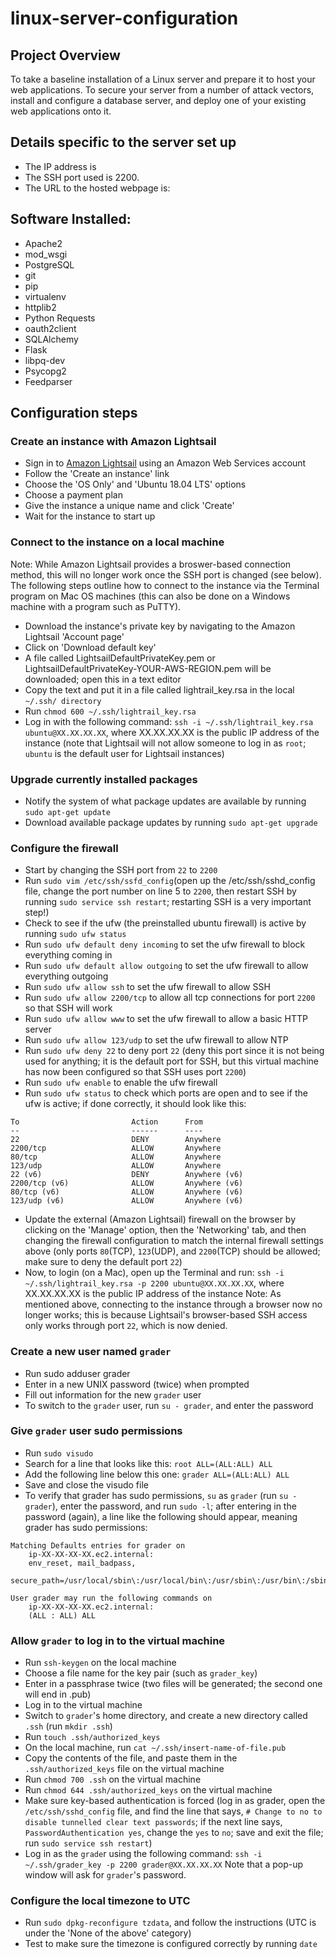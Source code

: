 # linux-server-configuration
## Project Overview
To take a baseline installation of a Linux server and prepare it to host your web applications. To secure your server from a number of attack vectors, install and configure a database server, and deploy one of your existing web applications onto it.
## Details specific to the server set up
* The IP address is 
* The SSH port used is 2200.
* The URL to the hosted webpage is:
## Software Installed:
* Apache2
* mod_wsgi
* PostgreSQL
* git
* pip
* virtualenv
* httplib2
* Python Requests
* oauth2client
* SQLAlchemy
* Flask
* libpq-dev
* Psycopg2
* Feedparser
## Configuration steps
### Create an instance with Amazon Lightsail
* Sign in to [Amazon Lightsail](https://aws.amazon.com/lightsail/) using an Amazon Web Services account
* Follow the 'Create an instance' link
* Choose the 'OS Only' and 'Ubuntu 18.04 LTS' options
* Choose a payment plan
* Give the instance a unique name and click 'Create'
* Wait for the instance to start up
### Connect to the instance on a local machine
Note: While Amazon Lightsail provides a broswer-based connection method, this will no longer work once the SSH port is changed (see below). The following steps outline how to connect to the instance via the Terminal program on Mac OS machines (this can also be done on a Windows machine with a program such as PuTTY).
* Download the instance's private key by navigating to the Amazon Lightsail 'Account page'
* Click on 'Download default key'
* A file called LightsailDefaultPrivateKey.pem or LightsailDefaultPrivateKey-YOUR-AWS-REGION.pem will be downloaded; open this in a text editor
* Copy the text and put it in a file called lightrail_key.rsa in the local ```~/.ssh/ directory```
* Run ```chmod 600 ~/.ssh/lightrail_key.rsa```
* Log in with the following command: ```ssh -i ~/.ssh/lightrail_key.rsa ubuntu@XX.XX.XX.XX```, where XX.XX.XX.XX is the public IP address of the instance (note that Lightsail will not allow someone to log in as ```root```; ```ubuntu``` is the default user for Lightsail instances)
### Upgrade currently installed packages
* Notify the system of what package updates are available by running ```sudo apt-get update```
* Download available package updates by running ```sudo apt-get upgrade```
### Configure the firewall
* Start by changing the SSH port from ```22``` to ```2200``` 
* Run ```sudo vim /etc/ssh/ssfd_config```(open up the /etc/ssh/sshd_config file, change the port number on line 5 to ```2200```, then restart SSH by running ```sudo service ssh restart```; restarting SSH is a very important step!)
* Check to see if the ufw (the preinstalled ubuntu firewall) is active by running ```sudo ufw status```
* Run ```sudo ufw default deny incoming``` to set the ufw firewall to block everything coming in
* Run ```sudo ufw default allow outgoing``` to set the ufw firewall to allow everything outgoing
* Run ```sudo ufw allow ssh``` to set the ufw firewall to allow SSH
* Run ```sudo ufw allow 2200/tcp``` to allow all tcp connections for port ```2200``` so that SSH will work
* Run ```sudo ufw allow www``` to set the ufw firewall to allow a basic HTTP server
* Run ```sudo ufw allow 123/udp``` to set the ufw firewall to allow NTP
* Run ```sudo ufw deny 22``` to deny port ```22``` (deny this port since it is not being used for anything; it is the default port for SSH, but this virtual machine has now been configured so that SSH uses port ```2200```)
* Run ```sudo ufw enable``` to enable the ufw firewall
* Run ```sudo ufw status``` to check which ports are open and to see if the ufw is active; if done correctly, it should look like this:
```
To                         Action      From
--                         ------      ----
22                         DENY        Anywhere
2200/tcp                   ALLOW       Anywhere
80/tcp                     ALLOW       Anywhere
123/udp                    ALLOW       Anywhere
22 (v6)                    DENY        Anywhere (v6)
2200/tcp (v6)              ALLOW       Anywhere (v6)
80/tcp (v6)                ALLOW       Anywhere (v6)
123/udp (v6)               ALLOW       Anywhere (v6)
```
* Update the external (Amazon Lightsail) firewall on the browser by clicking on the 'Manage' option, then the 'Networking' tab, and then changing the firewall configuration to match the internal firewall settings above (only ports ```80```(TCP), ```123```(UDP), and ```2200```(TCP) should be allowed; make sure to deny the default port ```22```)
* Now, to login (on a Mac), open up the Terminal and run:
```ssh -i ~/.ssh/lightrail_key.rsa -p 2200 ubuntu@XX.XX.XX.XX```, where XX.XX.XX.XX is the public IP address of the instance
Note: As mentioned above, connecting to the instance through a browser now no longer works; this is because Lightsail's browser-based SSH access only works through port ```22```, which is now denied.
### Create a new user named ```grader```
* Run sudo adduser grader
* Enter in a new UNIX password (twice) when prompted
* Fill out information for the new ```grader``` user
* To switch to the ```grader``` user, run ```su - grader```, and enter the password
### Give ```grader``` user sudo permissions
* Run ```sudo visudo```
* Search for a line that looks like this:
```root ALL=(ALL:ALL) ALL```
* Add the following line below this one:
```grader ALL=(ALL:ALL) ALL```
* Save and close the visudo file
* To verify that grader has sudo permissions, ```su``` as ```grader``` (run ```su - grader```), enter the password, and run ```sudo -l```; after entering in the password (again), a line like the following should appear, meaning grader has sudo permissions:
```
Matching Defaults entries for grader on
    ip-XX-XX-XX-XX.ec2.internal:
    env_reset, mail_badpass,
    secure_path=/usr/local/sbin\:/usr/local/bin\:/usr/sbin\:/usr/bin\:/sbin\:/bin\:/snap/bin

User grader may run the following commands on
	ip-XX-XX-XX-XX.ec2.internal:
    (ALL : ALL) ALL
```
### Allow ```grader``` to log in to the virtual machine
* Run ```ssh-keygen``` on the local machine
* Choose a file name for the key pair (such as ```grader_key```)
* Enter in a passphrase twice (two files will be generated; the second one will end in .pub)
* Log in to the virtual machine
* Switch to ```grader```'s home directory, and create a new directory called ```.ssh``` (run ```mkdir .ssh```)
* Run ```touch .ssh/authorized_keys```
* On the local machine, run ```cat ~/.ssh/insert-name-of-file.pub```
* Copy the contents of the file, and paste them in the ```.ssh/authorized_keys``` file on the virtual machine
* Run ```chmod 700 .ssh``` on the virtual machine
* Run ```chmod 644 .ssh/authorized_keys``` on the virtual machine
* Make sure key-based authentication is forced (log in as grader, open the ```/etc/ssh/sshd_config``` file, and find the line that says, ```# Change to no to disable tunnelled clear text passwords```; if the next line says, ```PasswordAuthentication yes```, change the ```yes``` to ```no```; save and exit the file; run ```sudo service ssh restart```)
* Log in as the ```grade```r using the following command:
```ssh -i ~/.ssh/grader_key -p 2200 grader@XX.XX.XX.XX```
Note that a pop-up window will ask for ```grader```'s password.
### Configure the local timezone to UTC
* Run ```sudo dpkg-reconfigure tzdata```, and follow the instructions (UTC is under the 'None of the above' category)
* Test to make sure the timezone is configured correctly by running ```date```








